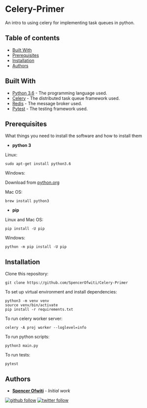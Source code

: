 # Celery-Primer 
An intro to using celery for implementing task queues in python. 

## Table of contents
* [Built With](#built-with)
* [Prerequisites](#prerequisites)
* [Installation](#installation)
* [Authors](#authors)

## Built With
* [Python 3.6](https://www.python.org/) - The programming language used.
* [Celery](https://docs.celeryproject.org/en/stable/index.html) - The distributed task queue framework used. 
* [Redis](https://redis.io/) - The message broker used. 
* [Pytest](https://docs.pytest.org/en/latest/) - The testing framework used.

## Prerequisites

What things you need to install the software and how to install them

* **python 3**

Linux:
```
sudo apt-get install python3.6
```

Windows:

Download from [python.org](https://www.python.org/downloads/windows/) 

Mac OS:
```
brew install python3
```

* **pip**

Linux and Mac OS:
```
pip install -U pip
```

Windows:
```
python -m pip install -U pip
```

## Installation

Clone this repository:
```
git clone https://github.com/SpencerOfwiti/Celery-Primer 
```

To set up virtual environment and install dependencies:
```
python3 -m venv venv
source venv/bin/activate
pip install -r requirements.txt
```

To run celery worker server:
```
celery -A proj worker --loglevel=info
```

To run python scripts:
```
python3 main.py
```

To run tests:
```
pytest 
```

## Authors

* **[Spencer Ofwiti](https://github.com/SpencerOfwiti)** - *Initial work* 
    
[![github follow](https://img.shields.io/github/followers/SpencerOfwiti?label=Follow_on_GitHub)](https://github.com/SpencerOfwiti)
[![twitter follow](https://img.shields.io/twitter/follow/SpencerOfwiti?style=social)](https://twitter.com/SpencerOfwiti)

